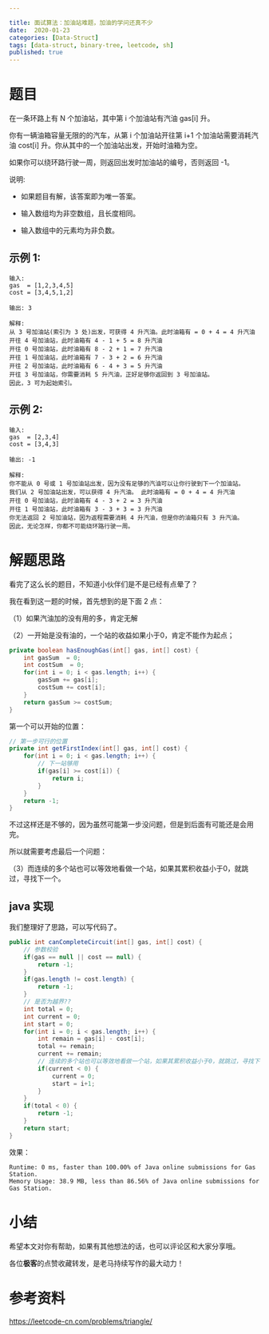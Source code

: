 ```yaml
---

title: 面试算法：加油站难题，加油的学问还真不少
date:  2020-01-23 
categories: [Data-Struct]
tags: [data-struct, binary-tree, leetcode, sh]
published: true
---
```


# 题目

在一条环路上有 N 个加油站，其中第 i 个加油站有汽油 gas[i] 升。

你有一辆油箱容量无限的的汽车，从第 i 个加油站开往第 i+1 个加油站需要消耗汽油 cost[i] 升。你从其中的一个加油站出发，开始时油箱为空。

如果你可以绕环路行驶一周，则返回出发时加油站的编号，否则返回 -1。

说明: 

- 如果题目有解，该答案即为唯一答案。

- 输入数组均为非空数组，且长度相同。

- 输入数组中的元素均为非负数。


## 示例 1:

```
输入: 
gas  = [1,2,3,4,5]
cost = [3,4,5,1,2]

输出: 3

解释:
从 3 号加油站(索引为 3 处)出发，可获得 4 升汽油。此时油箱有 = 0 + 4 = 4 升汽油
开往 4 号加油站，此时油箱有 4 - 1 + 5 = 8 升汽油
开往 0 号加油站，此时油箱有 8 - 2 + 1 = 7 升汽油
开往 1 号加油站，此时油箱有 7 - 3 + 2 = 6 升汽油
开往 2 号加油站，此时油箱有 6 - 4 + 3 = 5 升汽油
开往 3 号加油站，你需要消耗 5 升汽油，正好足够你返回到 3 号加油站。
因此，3 可为起始索引。
```

## 示例 2:

```
输入: 
gas  = [2,3,4]
cost = [3,4,3]

输出: -1

解释:
你不能从 0 号或 1 号加油站出发，因为没有足够的汽油可以让你行驶到下一个加油站。
我们从 2 号加油站出发，可以获得 4 升汽油。 此时油箱有 = 0 + 4 = 4 升汽油
开往 0 号加油站，此时油箱有 4 - 3 + 2 = 3 升汽油
开往 1 号加油站，此时油箱有 3 - 3 + 3 = 3 升汽油
你无法返回 2 号加油站，因为返程需要消耗 4 升汽油，但是你的油箱只有 3 升汽油。
因此，无论怎样，你都不可能绕环路行驶一周。
```

# 解题思路

看完了这么长的题目，不知道小伙伴们是不是已经有点晕了？

我在看到这一题的时候，首先想到的是下面 2 点：

（1）如果汽油加的没有用的多，肯定无解

（2）一开始是没有油的，一个站的收益如果小于0，肯定不能作为起点；

```java
private boolean hasEnoughGas(int[] gas, int[] cost) {
    int gasSum  = 0;
    int costSum  = 0;
    for(int i = 0; i < gas.length; i++) {
        gasSum += gas[i];
        costSum += cost[i];
    }
    return gasSum >= costSum;
}
```

第一个可以开始的位置：

```java
// 第一步可行的位置
private int getFirstIndex(int[] gas, int[] cost) {
    for(int i = 0; i < gas.length; i++) {
        // 下一站够用
        if(gas[i] >= cost[i]) {
            return i;
        }
    }
    return -1;
}
```

不过这样还是不够的，因为虽然可能第一步没问题，但是到后面有可能还是会用完。

所以就需要考虑最后一个问题：

（3）而连续的多个站也可以等效地看做一个站，如果其累积收益小于0，就跳过，寻找下一个。

## java 实现

我们整理好了思路，可以写代码了。

```java
public int canCompleteCircuit(int[] gas, int[] cost) {
    // 参数校验
    if(gas == null || cost == null) {
        return -1;
    }
    if(gas.length != cost.length) {
        return -1;
    }
    // 是否为越界??
    int total = 0;
    int current = 0;
    int start = 0;
    for(int i = 0; i < gas.length; i++) {
        int remain = gas[i] - cost[i];
        total += remain;
        current += remain;
        // 连续的多个站也可以等效地看做一个站，如果其累积收益小于0，就跳过，寻找下一个
        if(current < 0) {
            current = 0;
            start = i+1;
        }
    }
    if(total < 0) {
        return -1;
    }
    return start;
}
```

效果：

```
Runtime: 0 ms, faster than 100.00% of Java online submissions for Gas Station.
Memory Usage: 38.9 MB, less than 86.56% of Java online submissions for Gas Station.
```

# 小结

希望本文对你有帮助，如果有其他想法的话，也可以评论区和大家分享哦。

各位**极客**的点赞收藏转发，是老马持续写作的最大动力！

# 参考资料

https://leetcode-cn.com/problems/triangle/

